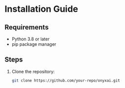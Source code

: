 # Installation Guide

## Requirements
- Python 3.8 or later
- pip package manager

## Steps
1. Clone the repository:
   ```bash
   git clone https://github.com/your-repo/onyxai.git
